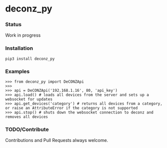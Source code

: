 # deconz_py

### Status
Work in progress

### Installation
```
pip3 install deconz_py
```

### Examples
```
>>> from deconz_py import DeCONZApi
>>>
>>> api = DeCONZApi('192.168.1.16', 80, 'api_key')
>>> api.load() # loads all devices from the server and sets up a websocket for updates
>>> api.get_devices('category') # returns all devices from a category, or raise an AttributeError if the category is not supported
>>> api.stop() # shuts down the websocket connection to deconz and removes all devices
```

### TODO/Contribute
Contributions and Pull Requests always welcome.

